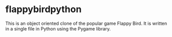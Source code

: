 # flappybirdpython
This is an object oriented clone of the popular game Flappy Bird. It is written in a single file in Python using the Pygame library. 
